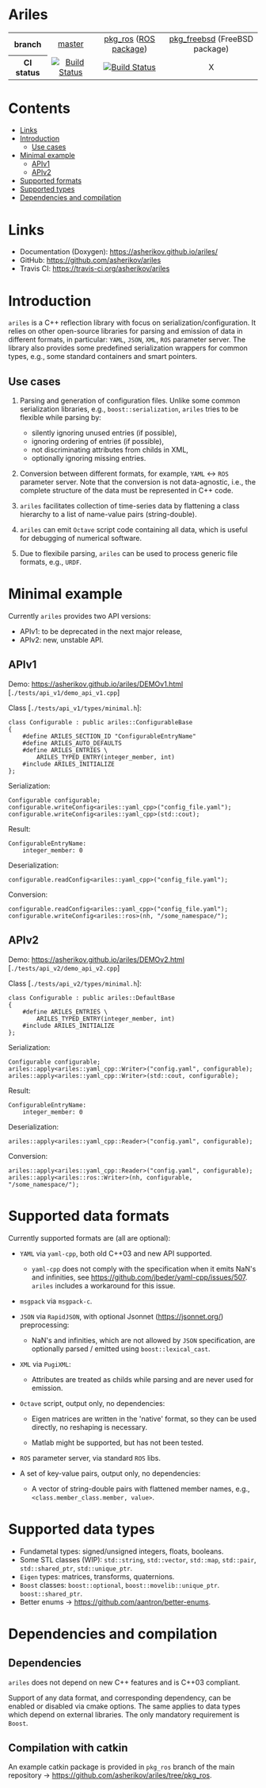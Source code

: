 Ariles
======

<table>
  <tr>
    <th>branch</th>
    <td align="center"><a href="https://github.com/asherikov/ariles/">master</a></td>
    <td align="center">
        <a href="https://github.com/asherikov/ariles/tree/pkg_ros">pkg_ros</a>
        (<a href="https://index.ros.org/p/ariles_ros/">ROS package</a>)
    </td>
    <td align="center">
        <a href="https://github.com/asherikov/ariles/tree/pkg_freebsd">pkg_freebsd</a>
        (FreeBSD package)
    </td>
  </tr>
  <tr>
    <th>CI status</th>
    <td align="center"><a href="https://travis-ci.org/asherikov/ariles"><img src="https://travis-ci.org/asherikov/ariles.svg?branch=master" alt="Build Status"></a></td>
    <td align="center"><a href="https://travis-ci.org/asherikov/ariles"><img src="https://travis-ci.org/asherikov/ariles.svg?branch=pkg_ros" alt="Build Status"></a></td>
    <td align="center">X</td>
  </tr>
</table>



Contents
========
* [Links](#links)
* [Introduction](#intro)
    * [Use cases](#uses)
* [Minimal example](#example)
    * [APIv1](#apiv1)
    * [APIv2](#apiv2)
* [Supported formats](#formats)
* [Supported types](#types)
* [Dependencies and compilation](#compilation)


<a name="links"></a>
Links
=====
* Documentation (Doxygen): https://asherikov.github.io/ariles/
* GitHub: https://github.com/asherikov/ariles
* Travis CI: https://travis-ci.org/asherikov/ariles


<a name="intro"></a>
Introduction
============

`ariles` is a C++ reflection library with focus on serialization/configuration.
It relies on other open-source libraries for parsing and emission of data in
different formats, in particular: `YAML`, `JSON`, `XML`, `ROS` parameter
server. The library also provides some predefined serialization wrappers for
common types, e.g., some standard containers and smart pointers.


<a name="uses"></a>
Use cases
---------

1. Parsing and generation of configuration files. Unlike some common
   serialization libraries, e.g., `boost::serialization`, `ariles` tries to be
   flexible while parsing by:
    - silently ignoring unused entries (if possible),
    - ignoring ordering of entries (if possible),
    - not discriminating attributes from childs in XML,
    - optionally ignoring missing entries.

2. Conversion between different formats, for example, `YAML` <-> `ROS`
   parameter server. Note that the conversion is not data-agnostic, i.e., the
   complete structure of the data must be represented in C++ code.

3. `ariles` facilitates collection of time-series data by flattening a class
   hierarchy to a list of name-value pairs (string-double).

4. `ariles` can emit `Octave` script code containing all data, which is useful
   for debugging of numerical software.

5. Due to flexibile parsing, `ariles` can be used to process generic file
   formats, e.g., `URDF`.



<a name="example"></a>
Minimal example
===============

Currently `ariles` provides two API versions:
- APIv1: to be deprecated in the next major release,
- APIv2: new, unstable API.


<a name="apiv1"></a>
APIv1
-----

Demo: https://asherikov.github.io/ariles/DEMOv1.html [`./tests/api_v1/demo_api_v1.cpp`]


Class [`./tests/api_v1/types/minimal.h`]:
```
class Configurable : public ariles::ConfigurableBase
{
    #define ARILES_SECTION_ID "ConfigurableEntryName"
    #define ARILES_AUTO_DEFAULTS
    #define ARILES_ENTRIES \
        ARILES_TYPED_ENTRY(integer_member, int)
    #include ARILES_INITIALIZE
};
```

Serialization:
```
Configurable configurable;
configurable.writeConfig<ariles::yaml_cpp>("config_file.yaml");
configurable.writeConfig<ariles::yaml_cpp>(std::cout);
```

Result:
```
ConfigurableEntryName:
    integer_member: 0
```

Deserialization:
```
configurable.readConfig<ariles::yaml_cpp>("config_file.yaml");
```

Conversion:
```
configurable.readConfig<ariles::yaml_cpp>("config_file.yaml");
configurable.writeConfig<ariles::ros>(nh, "/some_namespace/");
```


<a name="apiv2"></a>
APIv2
-----

Demo: https://asherikov.github.io/ariles/DEMOv2.html [`./tests/api_v2/demo_api_v2.cpp`]


Class [`./tests/api_v2/types/minimal.h`]:
```
class Configurable : public ariles::DefaultBase
{
    #define ARILES_ENTRIES \
        ARILES_TYPED_ENTRY(integer_member, int)
    #include ARILES_INITIALIZE
};
```

Serialization:
```
Configurable configurable;
ariles::apply<ariles::yaml_cpp::Writer>("config.yaml", configurable);
ariles::apply<ariles::yaml_cpp::Writer>(std::cout, configurable);
```

Result:
```
ConfigurableEntryName:
    integer_member: 0
```

Deserialization:
```
ariles::apply<ariles::yaml_cpp::Reader>("config.yaml", configurable);
```

Conversion:
```
ariles::apply<ariles::yaml_cpp::Reader>("config.yaml", configurable);
ariles::apply<ariles::ros::Writer>(nh, configurable, "/some_namespace/");
```


<a name="formats"></a>
Supported data formats
======================

Currently supported formats are (all are optional):

* `YAML` via `yaml-cpp`, both old C++03 and new API supported.
    - `yaml-cpp` does not comply with the specification when it emits NaN's and
      infinities, see https://github.com/jbeder/yaml-cpp/issues/507. `ariles`
      includes a workaround for this issue.

* `msgpack` via `msgpack-c`.

* `JSON` via `RapidJSON`, with optional Jsonnet (https://jsonnet.org/)
  preprocessing:
    - NaN's and infinities, which are not allowed by `JSON` specification, are
      optionally parsed / emitted using `boost::lexical_cast`.

* `XML` via `PugiXML`:
    - Attributes are treated as childs while parsing and are never used for
      emission.

* `Octave` script, output only, no dependencies:
    - Eigen matrices are written in the 'native' format, so they can be used
      directly, no reshaping is necessary.

    - Matlab might be supported, but has not been tested.

* `ROS` parameter server, via standard `ROS` libs.

* A set of key-value pairs, output only, no dependencies:
    - A vector of string-double pairs with flattened member names, e.g.,
      `<class.member_class.member, value>`.



<a name="types"></a>
Supported data types
====================

* Fundametal types: signed/unsigned integers, floats, booleans.
* Some STL classes (WIP): `std::string`, `std::vector`, `std::map`, `std::pair`, `std::shared_ptr`, `std::unique_ptr`.
* `Eigen` types: matrices, transforms, quaternions.
* `Boost` classes: `boost::optional`, `boost::movelib::unique_ptr`. `boost::shared_ptr`.
* Better enums -> https://github.com/aantron/better-enums.



<a name="compilation"></a>
Dependencies and compilation
============================

Dependencies
------------

`ariles` does not depend on new C++ features and is C++03 compliant.

Support of any data format, and corresponding dependency, can be enabled or
disabled via cmake options. The same applies to data types which depend on
external libraries. The only mandatory requirement is `Boost`.


Compilation with catkin
-----------------------

An example catkin package is provided in `pkg_ros` branch of the main
repository -> https://github.com/asherikov/ariles/tree/pkg_ros.
